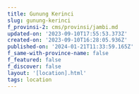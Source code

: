 ```yaml
---
title: Gunung Kerinci
slug: gunung-kerinci
f_provinsi-2: cms/provinsi/jambi.md
updated-on: '2023-09-10T17:55:53.373Z'
created-on: '2023-09-10T16:28:05.936Z'
published-on: '2024-01-21T11:33:59.165Z'
f_same-with-province-name: false
f_featured: false
f_discover: false
layout: '[location].html'
tags: location
---
```



